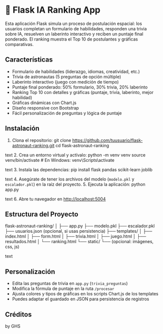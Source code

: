 # 🚀 Flask IA Ranking App

Esta aplicación Flask simula un proceso de postulación espacial: los usuarios completan un formulario de habilidades, responden una trivia sobre IA, resuelven un laberinto interactivo y reciben un puntaje final ponderado. El ranking muestra el Top 10 de postulantes y gráficas comparativas.

## Características
- Formulario de habilidades (liderazgo, idiomas, creatividad, etc.)
- Trivia de astronautas (5 preguntas de opción múltiple)
- Laberinto interactivo (juego con medición de tiempo)
- Puntaje final ponderado: 50% formulario, 30% trivia, 20% laberinto
- Ranking Top 10 con detalles y gráficas (puntaje, trivia, laberinto, mejor habilidad)
- Gráficas dinámicas con Chart.js
- Diseño responsive con Bootstrap
- Fácil personalización de preguntas y lógica de puntaje

## Instalación
1. Clona el repositorio:
git clone https://github.com/tuusuario/flask-astronaut-ranking.git
cd flask-astronaut-ranking

text
2. Crea un entorno virtual y actívalo:
python -m venv venv
source venv/bin/activate # En Windows: venv\Scripts\activate

text
3. Instala las dependencias:
pip install flask pandas scikit-learn joblib

text
4. Asegúrate de tener los archivos del modelo (`modelo.pkl` y `escalador.pkl`) en la raíz del proyecto.
5. Ejecuta la aplicación:
python app.py

text
6. Abre tu navegador en [http://localhost:5004](http://localhost:5004)

## Estructura del Proyecto
flask-astronaut-ranking/
│
├── app.py
├── modelo.pkl
├── escalador.pkl
├── usuarios.json (opcional, si usas persistencia)
├── templates/
│ ├── index.html
│ ├── form.html
│ ├── trivia.html
│ ├── juego.html
│ ├── resultados.html
│ └── ranking.html
└── static/
└── (opcional: imágenes, css, js)

text

## Personalización
- Edita las preguntas de trivia en `app.py` (`trivia_preguntas`)
- Modifica la fórmula de puntaje en la ruta `/procesar`
- Ajusta colores y tipos de gráficas en los scripts Chart.js de los templates
- Puedes adaptar el guardado en JSON para persistencia de registros

## Créditos
by GHS 

